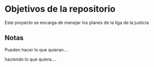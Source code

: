 # Objetivos de la repositorio

Este proyecto se encarga de manejar los planes de la liga de la justicia


## Notas
Pueden hacer lo que quieran...

haciendo lo que quiera....
